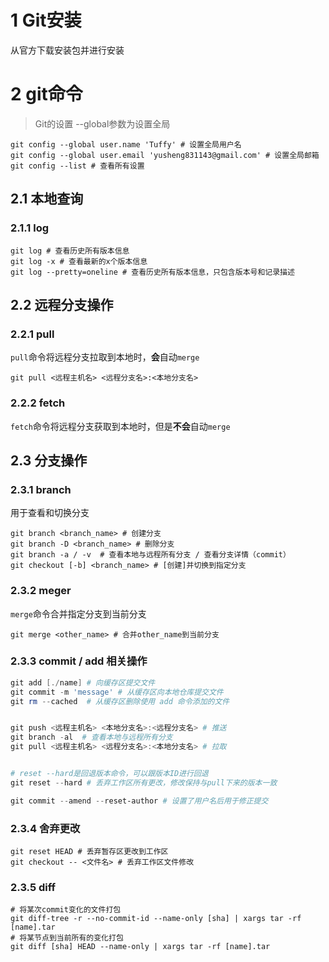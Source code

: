# 1 Git安装

从官方下载安装包并进行安装

# 2 git命令

> Git的设置 --global参数为设置全局

```shell
git config --global user.name 'Tuffy' # 设置全局用户名
git config --global user.email 'yusheng831143@gmail.com' # 设置全局邮箱
git config --list # 查看所有设置
```

## 2.1 本地查询

### 2.1.1 log

```shell
git log # 查看历史所有版本信息 
git log -x # 查看最新的x个版本信息
git log --pretty=oneline # 查看历史所有版本信息，只包含版本号和记录描述
```



## 2.2 远程分支操作



### 2.2.1 pull

`pull`命令将远程分支拉取到本地时，**会**自动`merge`

```shell
git pull <远程主机名> <远程分支名>:<本地分支名>
```

### 2.2.2 fetch

`fetch`命令将远程分支获取到本地时，但是**不会**自动`merge`



## 2.3 分支操作

### 2.3.1 branch 

用于查看和切换分支

```shell
git branch <branch_name> # 创建分支
git branch -D <branch_name> # 删除分支
git branch -a / -v  # 查看本地与远程所有分支 / 查看分支详情（commit）
git checkout [-b] <branch_name> # [创建]并切换到指定分支
```

### 2.3.2 meger

`merge`命令合并指定分支到当前分支

```shell
git merge <other_name> # 合并other_name到当前分支
```

### 2.3.3 commit /  add 相关操作

```powershell
git add [./name] # 向缓存区提交文件
git commit -m 'message' # 从缓存区向本地仓库提交文件
git rm --cached  # 从缓存区删除使用 add 命令添加的文件


git push <远程主机名> <本地分支名>:<远程分支名> # 推送
git branch -al  # 查看本地与远程所有分支
git pull <远程主机名> <远程分支名>:<本地分支名> # 拉取


# reset --hard是回退版本命令，可以跟版本ID进行回退
git reset --hard # 丢弃工作区所有更改，修改保持与pull下来的版本一致

git commit --amend --reset-author # 设置了用户名后用于修正提交
```

### 2.3.4 舍弃更改

```shell
git reset HEAD # 丢弃暂存区更改到工作区
git checkout -- <文件名> # 丢弃工作区文件修改
```

### 2.3.5 diff

```shell
# 将某次commit变化的文件打包
git diff-tree -r --no-commit-id --name-only [sha] | xargs tar -rf [name].tar
# 将某节点到当前所有的变化打包
git diff [sha] HEAD --name-only | xargs tar -rf [name].tar
```

